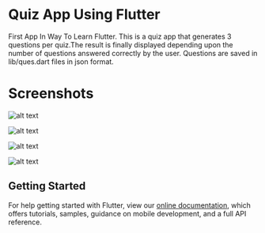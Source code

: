 # Quiz App Using Flutter

First App In Way To Learn Flutter.
This is a quiz app that generates 3 questions per quiz.The result is finally displayed depending upon the number of questions answered correctly by the user.
Questions are saved in lib/ques.dart files in json format.

# Screenshots
![alt text](https://github.com/shriyashwarghade/QUIZ-APP-FLUTTER/blob/master/screenshot/Screenshot_1589297271.jpg)

![alt text](https://github.com/shriyashwarghade/QUIZ-APP-FLUTTER/blob/master/screenshot/Screenshot_1589297279.jpg)

![alt text](https://github.com/shriyashwarghade/QUIZ-APP-FLUTTER/blob/master/screenshot/Screenshot_1589297287.jpg)

![alt text](https://github.com/shriyashwarghade/QUIZ-APP-FLUTTER/blob/master/screenshot/Screenshot_1589297290.jpg)


## Getting Started
For help getting started with Flutter, view our
[online documentation](https://flutter.dev/docs), which offers tutorials,
samples, guidance on mobile development, and a full API reference.
